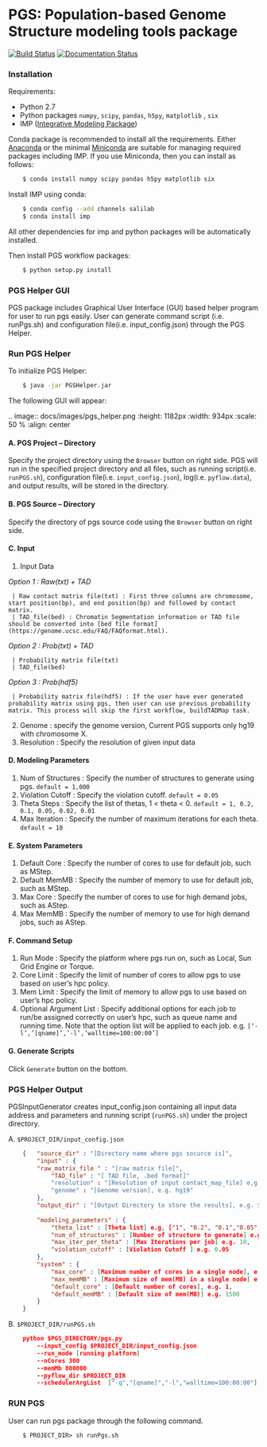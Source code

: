 # PGS: Population-based Genome Structure modeling tools package

[![Build Status](https://travis-ci.org/alberlab/pgs.svg?branch=master)](https://travis-ci.org/alberlab/pgs)
[![Documentation Status](https://readthedocs.org/projects/pgs/badge/?version=latest)](http://pgs.readthedocs.io/en/latest/?badge=latest)

### Installation


Requirements:

- Python 2.7
- Python packages ``numpy``, ``scipy``, ``pandas``, ``h5py``, ``matplotlib`` , ``six``
- IMP ([Integrative Modeling Package](https://integrativemodeling.org/))

Conda package is recommended to install all the requirements. Either [Anaconda](<https://www.continuum.io/downloads>) or 
the minimal [Miniconda](http://conda.pydata.org/miniconda.html) are suitable for managing required packages including IMP. If you use Miniconda, then you can install as follows:

```bash
    $ conda install numpy scipy pandas h5py matplotlib six
```
Install IMP using conda:

```bash
    $ conda config --add channels salilab
    $ conda install imp
```
All other dependencies for imp and python packages will be automatically installed.

Then install PGS workflow packages:

```bash
    $ python setup.py install
``` 
### PGS Helper GUI


PGS package includes Graphical User Interface (GUI) based helper program for user to run pgs easily. 
User can generate command script (i.e. runPgs.sh) and configuration file(i.e. input_config.json) through the PGS Helper.


### Run PGS Helper

To initialize PGS Helper:

```bash
    $ java -jar PGSHelper.jar
```

The following GUI will appear:

.. image:: docs/images/pgs_helper.png
   :height: 1182px
   :width: 934px
   :scale: 50 %
   :align: center
   
#### A. PGS Project – Directory ####


Specify the project directory using the ``Browser`` button on right side. PGS will run in the specified project directory and all files, 
such as running script(i.e. ``runPGS.sh``), configuration file(i.e. ``input_config.json``),  log(i.e. ``pyflow.data``), and output results, 
will be stored in the directory.

#### B. PGS Source – Directory ####

Specify the directory of pgs source code using the ``Browser`` button on right side.

#### C. Input ####  

1. Input Data

  *Option 1 : Raw(txt) + TAD*
  
     | Raw contact matrix file(txt) : First three columns are chromosome, start position(bp), and end position(bp) and followed by contact matrix. 
     | TAD_file(bed) : Chromatin Segmentation information or TAD file should be converted into [bed file format](https://genome.ucsc.edu/FAQ/FAQformat.html). 
  
  *Option 2 : Prob(txt) + TAD*
  
     | Probability matrix file(txt)
     | TAD_file(bed)
     
  *Option 3 : Prob(hdf5)*
  
     | Probability matrix file(hdf5) : If the user have ever generated probability matrix using pgs, then user can use previous probability matrix. This process will skip the first workflow, buildTADMap task.

2. Genome : specify the genome version, Current PGS supports only hg19 with chromosome X.
3. Resolution : Specify the resolution of given input data 

#### D. Modeling Parameters ####

1. Num of Structures : Specify the number of structures to generate using pgs. ``default = 1,000``
2. Violation Cutoff : Specify the violation cutoff.
   ``default = 0.05``
3. Theta Steps : Specify the list of thetas, 1 < theta < 0.
   ``default = 1, 0.2, 0.1, 0.05, 0.02, 0.01``
4. Max Iteration : Specify the number of maximum iterations for each theta.
   ``default = 10``

#### E. System Parameters ####

1. Default Core : Specify the number of cores to use for default job, such as MStep.
2. Default MemMB : Specify the number of memory to use for default job, such as MStep. 
3. Max Core : Specify the number of cores to use for high demand jobs, such as AStep.
4. Max MemMB : Specify the number of memory to use for high demand jobs, such as AStep. 

#### F. Command Setup ####


1. Run Mode : Specify the platform where pgs run on, such as Local, Sun Grid Engine or Torque. 
2. Core Limit : Specify the limit of number of cores to allow pgs to use based on user’s hpc policy.
3. Mem Limit : Specify the limit of memory to allow pgs to use based on user’s hpc policy.
4. Optional Argument List : Specify additional options for each job to run/be assigned correctly on user’s hpc, such as queue name and running time. Note that the option list will be applied to each job.
   e.g. ``[‘-l’,’[qname]’,’-l’,’walltime=100:00:00’]``

#### G. Generate Scripts ####

Click ``Generate`` button on the bottom.



### PGS Helper Output

PGSInputGenerator creates input_config.json containing all input data address and parameters and running script (``runPGS.sh``) under the project directory. 

A. ``$PROJECT_DIR/input_config.json``

```json
    {   "source_dir" : "[Directory name where pgs socurce is]",
        "input" : {
        "raw_matrix_file " : "[raw matrix file]",
            "TAD_file" : "[ TAD file, .bed format]"
            "resolution" : "[Resolution of input contact_map_file] e,g. 100000"
            "genome" : "[Genome version], e.g. hg19"
        },
        "output_dir" : "[Output Directory to store the results], e.g. $PROJECT_DIR/result",
        
        "modeling_parameters" : {
            "theta_list" : [Theta list] e.g, ["1", "0.2", "0.1","0.05","0.02","0.01"],
            "num_of_structures" : [Number of structure to generate] e.g. 1000,
            "max_iter_per_theta" : [Max Iterations per job] e.g. 10,
            "violation_cutoff" : [Violation Cutoff ] e.g. 0.05
        },
        "system" : {
            "max_core" : [Maximum number of cores in a single node], e.g. 8,
            "max_memMB" : [Maximum size of mem(MB) in a single node] e.g. 64000,
            "default_core" : [Default number of cores], e.g. 1,
            "default_memMB" : [Default size of mem(MB)] e.g. 1500
        }
    }
```

B. ``$PROJECT_DIR/runPGS.sh``

```json
    python $PGS_DIRECTORY/pgs.py 
        --input_config $PROJECT_DIR/input_config.json 
        --run_mode [running platform] 
        --nCores 300 
        --memMb 800000 
        --pyflow_dir $PROJECT_DIR
        --schedulerArgList  ["-q","[qname]","-l","walltime=100:00:00"]
```
### RUN PGS

User can run pgs package through the following command.

```
    $ PROJECT_DIR> sh runPgs.sh
``` 
